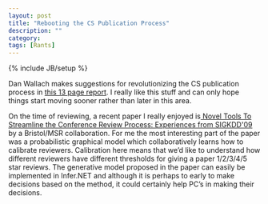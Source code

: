 ```yaml
---
layout: post
title: "Rebooting the CS Publication Process"
description: ""
category:
tags: [Rants]
---
```

{% include JB/setup %}

Dan Wallach makes suggestions for revolutionizing the CS publication process in [this 13 page report](http://www.cs.rice.edu/~dwallach/pub/reboot-2010-06-14.pdf). I really like this stuff and can only hope things start moving sooner rather than later in this area.

On the time of reviewing, a recent paper I really enjoyed is[ Novel Tools To Streamline the Conference Review Process: Experiences from SIGKDD'09](http://research.microsoft.com/pubs/122784/ReviewerCalibration.pdf) by a Bristol/MSR collaboration. For me the most interesting part of the paper was a probabilistic graphical model which collaboratively learns how to calibrate reviewers. Calibration here means that we’d like to understand how different reviewers have different thresholds for giving a paper 1/2/3/4/5 star reviews. The generative model proposed in the paper can easily be implemented in Infer.NET and although it is perhaps to early to make decisions based on the method, it could certainly help PC’s in making their decisions.
